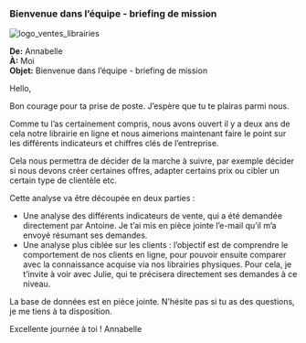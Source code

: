 ### Bienvenue dans l’équipe - briefing de mission

![logo_ventes_librairies](https://github.com/Mickaelest/OC_P6-Analyse-des-ventes-python/assets/166141412/5e8375a1-5bc3-4755-8743-567078dbdd6e)

**De:** Annabelle  
**À:** Moi  
**Objet:** Bienvenue dans l’équipe - briefing de mission

Hello,

Bon courage pour ta prise de poste. J’espère que tu te plairas parmi nous.

Comme tu l’as certainement compris, nous avons ouvert il y a deux ans de cela notre librairie en ligne et nous aimerions maintenant faire le point sur les différents indicateurs et chiffres clés de l’entreprise.

Cela nous permettra de décider de la marche à suivre, par exemple décider si nous devons créer certaines offres, adapter certains prix ou cibler un certain type de clientèle etc.

Cette analyse va être découpée en deux parties :

- Une analyse des différents indicateurs de vente, qui a été demandée directement par Antoine. Je t’ai mis en pièce jointe l’e-mail qu’il m’a envoyé résumant ses demandes.
- Une analyse plus ciblée sur les clients : l’objectif est de comprendre le comportement de nos clients en ligne, pour pouvoir ensuite comparer avec la connaissance acquise via nos librairies physiques. Pour cela, je t’invite à voir avec Julie, qui te précisera directement ses demandes à ce niveau.

La base de données est en pièce jointe. N’hésite pas si tu as des questions, je me tiens à ta disposition.

Excellente journée à toi !
Annabelle
